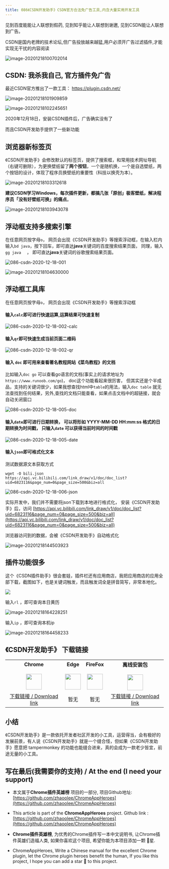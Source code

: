 ```yaml
---
title: 086《CSDN开发助手》CSDN官方合法免广告工具,内含大量实用开发工具
---
```




见到百度能能让人联想到假药, 见到知乎能让人联想到谢邀, 见到CSDN能让人联想到广告。


CSDN是国内老牌的技术论坛,但广告投放越来越猛,用户必须开广告过滤插件,才能实现无干扰的内容阅读

![image-20201218100702014](https://www.v2fy.com/asset/0i/ChromeAppHeroes/page/086-csdn-2020-12-18.assets/image-20201218100702014.png)





## CSDN: 我杀我自己, 官方插件免广告



最近CSDN官方推出了一款工具： https://plugin.csdn.net/

![image-20201218101909859](https://www.v2fy.com/asset/0i/ChromeAppHeroes/page/086-csdn-2020-12-18.assets/image-20201218101909859.png)

![image-20201218102245651](https://www.v2fy.com/asset/0i/ChromeAppHeroes/page/086-csdn-2020-12-18.assets/image-20201218102245651.png)



2020年12月18日，安装CSDN插件后，广告确实没有了



而且CSDN开发助手提供了一些新功能



## 浏览器新标签页



《CSDN开发助手》会修改默认的标签页，提供了搜索框，和常用技术网址导航（右键可删除），为更换壁纸留了**两个按钮**，一个是随机换，一个是自选壁纸，两个按钮的设计，体现了程序员换壁纸的重要性（科技以换壳为本）。



![image-20201218103312618](https://www.v2fy.com/asset/0i/ChromeAppHeroes/page/086-csdn-2020-12-18.assets/image-20201218103312618.png)



**建议CSDN学习Windows，每次插件更新，都搞几张「原创」极客壁纸，解决程序员「没有好壁纸可换」的痛点**。



![image-20201218103943078](https://www.v2fy.com/asset/0i/ChromeAppHeroes/page/086-csdn-2020-12-18.assets/image-20201218103943078.png)



## 浮动框支持多搜索引擎



在任意网页按字母`o`， 网页会出现《CSDN开发助手》等搜索浮动框，在输入栏内输入`bd java`，按下回车，即可直达**java**关键词的百度搜索结果页面， 同理，输入 `gg java  ` ， 即可直达**java**关键词的谷歌搜索结果页面。

![086-csdn-2020-12-18-001](https://www.v2fy.com/asset/0i/ChromeAppHeroes/page/086-csdn-2020-12-18.assets/086-csdn-2020-12-18-001.gif)

![image-20201218104630000](https://www.v2fy.com/asset/0i/ChromeAppHeroes/page/086-csdn-2020-12-18.assets/image-20201218104630000.png)





## 浮动框工具库

在任意网页按字母`o`， 网页会出现《CSDN开发助手》等搜索浮动框


#### 输入`calc`即可进行快速运算,运算结果可快速复制

![086-csdn-2020-12-18-002-calc](https://www.v2fy.com/asset/0i/ChromeAppHeroes/page/086-csdn-2020-12-18.assets/086-csdn-2020-12-18-002-calc.gif)





#### 输入`qr`即可快速生成当前页面二维码



![086-csdn-2020-12-18-002-qr](https://www.v2fy.com/asset/0i/ChromeAppHeroes/page/086-csdn-2020-12-18.assets/086-csdn-2020-12-18-002-qr.gif)





#### 输入 `doc` 即可用来查看著名教程网站《菜鸟教程》的文档



比如输入`doc go` 可以查看go语言的文档(事实上的请求地址为`https://www.runoob.com/go`)， doc这个功能看起来很厉害， 但其实还是个半成品，支持的关键词很少，如果我想查找html中`table`的用法，输入`doc table` 就无法查找到任何结果，另外,查找的文档只能查看，如果点击文档中的超链接，就会自动关闭窗口

![086-csdn-2020-12-18-005-doc](https://www.v2fy.com/asset/0i/ChromeAppHeroes/page/086-csdn-2020-12-18.assets/086-csdn-2020-12-18-005-doc.gif)







#### 输入`date`即可进行日期转换， 可以将形如 YYYY-MM-DD HH:mm:ss 格式的日期转换为时间戳， 只输入`date` 可以获得当前时间的时间戳



![086-csdn-2020-12-18-005-date](https://www.v2fy.com/asset/0i/ChromeAppHeroes/page/086-csdn-2020-12-18.assets/086-csdn-2020-12-18-005-date.gif)





#### 输入`json`即可格式化文本


测试数据源文本获取方式 
```shell
wget -O bili.json https://api.vc.bilibili.com/link_draw/v1/doc/doc_list?uid=6823116&page_num=0&page_size=500&biz=all
```



![086-csdn-2020-12-18-006-json](https://www.v2fy.com/asset/0i/ChromeAppHeroes/page/086-csdn-2020-12-18.assets/086-csdn-2020-12-18-006-json.gif)





实际开发中，我们并不需要将json下载到本地进行格式化， 安装《CSDN开发助手》后，访问 [https://api.vc.bilibili.com/link_draw/v1/doc/doc_list?uid=6823116&page_num=0&page_size=500&biz=all](https://api.vc.bilibili.com/link_draw/v1/doc/doc_list?uid=6823116&page_num=0&page_size=500&biz=all)

浏览器访问到的数据，会被《CSDN开发助手》自动格式化

![image-20201218144503923](https://www.v2fy.com/asset/0i/ChromeAppHeroes/page/086-csdn-2020-12-18.assets/image-20201218144503923.png)





## 插件功能很多

这个《CSDN插件助手》很会套娃，插件栏还有应用商店，我把应用商店的应用全部下载，截图如下，也是关键词触发，而且触发词全是拼音简写，非常本地化。

![](https://www.v2fy.com/asset/0i/ChromeAppHeroes/page/086-csdn-2020-12-18.assets/image-20201218145410799.png)

输入`rl` ，即可查询本日黄历

![image-20201218164228251](https://www.v2fy.com/asset/0i/ChromeAppHeroes/page/086-csdn-2020-12-18.assets/image-20201218164228251.png)



输入`ip` ，即可查询本机ip



![image-20201218164458233](https://www.v2fy.com/asset/0i/ChromeAppHeroes/page/086-csdn-2020-12-18.assets/image-20201218164458233.png)





## 《CSDN开发助手》 下载链接

<table style="table-layout: fixed;">
<tbody>
<tr>
<td><div style="text-align: center;"><div style="font-weight: bold">Chrome</div><br/><div><img  style="width:50px; height:auto;" src="https://www.v2fy.com/asset/0i/ChromeAppHeroes/page/001_markdown_here.assets/chromeappheroes-chrome-icon.png"/></div></div></td>
<td><div style="text-align: center;" ><div style="font-weight: bold">Edge</div><br/><div><img style="width:50px; height:auto;" src="https://www.v2fy.com/asset/0i/ChromeAppHeroes/page/001_markdown_here.assets/chromeappheroes-edge-icon.png"/></div></div></td>
<td><div style="text-align: center;" ><div style="font-weight: bold">FireFox</div><br/><div><img  style="width:50px; height:auto;" src="https://www.v2fy.com/asset/0i/ChromeAppHeroes/page/001_markdown_here.assets/chromeappheroes-firefox-icon.png"/></div></div></td>
<td><div style="text-align: center;" ><div style="font-weight: bold">离线安装包</div><br/><div><img  style="width:50px; height:auto;" src="https://www.v2fy.com/asset/0i/ChromeAppHeroes/page/001_markdown_here.assets/chromeappheroes-github-download.png"/></div></div></td>
</tr>
<tr>
<td>
<div style="text-align: center;">
<a  href="https://chrome.google.com/webstore/detail/csdn%E5%BC%80%E5%8F%91%E5%8A%A9%E6%89%8B/kfkdboecolemdjodhmhmcibjocfopejo">下载链接 / Download link</a>
</div>
</td>
<td>
<div style="text-align: center;">暂无</div>
</td>
<td>
<div style="text-align: center;">暂无</div>
</td>
<td>
<div style="text-align: center;"><a  href="https://cdn.jsdelivr.net/gh/zhaoolee/ChromeAppHeroes/backup/086-csdn.zip">下载链接 / Download link</a></div>
</td>
</tr>
</tbody>
</table>



## 小结

《CSDN开发助手》是一款依托开发者社区开发的小工具，运营得当，会有极好的发展前景，有人说《CSDN开发助手》就是一个缝合怪，但如果《CSDN开发助手》愿意把 tampermonkey 的功能也能缝合进来，真的会成为一款老少皆宜，前途无量的小工具。



## 写在最后(我需要你的支持) / At the end (I need your support)

- 本文属于**Chrome插件英雄榜** 项目的一部分, 项目Github地址: [https://github.com/zhaoolee/ChromeAppHeroes](https://github.com/zhaoolee/ChromeAppHeroes)


- This article is part of the **ChromeAppHeroes** project. Github link : [https://github.com/zhaoolee/ChromeAppHeroes](https://github.com/zhaoolee/ChromeAppHeroes) 

- **Chrome插件英雄榜**, 为优秀的Chrome插件写一本中文说明书, 让Chrome插件英雄们造福人类, 如果你喜欢这个项目, 希望你能为本项目添加一颗 🌟星.

- ChromeAppHeroes, Write a Chinese manual for the excellent Chrome plugin, let the Chrome plugin heroes benefit the human, If you like this project, I hope you can add a star 🌟 to this project.

